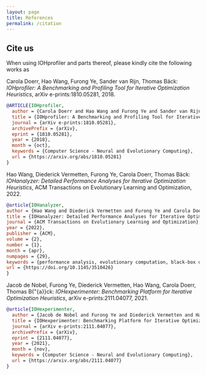 ```yaml
---
layout: page
title: References
permalink: /citation
--- 
```



## Cite us

When using IOHprofiler and parts thereof, please kindly cite the following works as

Carola Doerr, Hao Wang, Furong Ye, Sander van Rijn, Thomas Bäck: _IOHprofiler: A Benchmarking and Profiling Tool for Iterative Optimization Heuristics_, arXiv e-prints:1810.05281, 2018.

```bibtex
@ARTICLE{IOHprofiler,
  author = {Carola Doerr and Hao Wang and Furong Ye and Sander van Rijn and Thomas B{\"a}ck},
  title = {IOHprofiler: A Benchmarking and Profiling Tool for Iterative Optimization Heuristics},
  journal = {arXiv e-prints:1810.05281},
  archivePrefix = {arXiv},
  eprint = {1810.05281},
  year = {2018},
  month = {oct},
  keywords = {Computer Science - Neural and Evolutionary Computing},
  url = {https://arxiv.org/abs/1810.05281}
}
```

Hao Wang, Diederick Vermetten, Furong Ye, Carola Doerr, Thomas Bäck: _IOHanalyzer: Detailed Performance Analyses for Iterative Optimization Heuristics_, ACM Transactions on Evolutionary Learning and Optimization, 2022.
```bibtex
@article{IOHanalyzer,
author = {Hao Wang and Diederick Vermetten and Furong Ye and Carola Doerr and Thomas B\"{a}ck},
title = {IOHanalyzer: Detailed Performance Analyses for Iterative Optimization Heuristics},
journal = {ACM Transactions on Evolutionary Learning and Optimization},
year = {2022},
publisher = {ACM},
volume = {2},
number = {1},
month = {apr},
numpages = {29},
keywords = {performance analysis, evolutionary computation, black-box optimization}
url = {https://doi.org/10.1145/3510426}
} 
```

Jacob de Nobel, Furong Ye, Diederick Vermetten, Hao Wang, Carola Doerr, Thomas B{\"{a}}ck: _IOHexperimenter: Benchmarking Platform for Iterative Optimization Heuristics_, arXiv e-prints:2111.04077, 2021.
```bibtex
@article{IOHexperimenter,
  author = {Jacob de Nobel and Furong Ye and Diederick Vermetten and Hao Wang and Carola Doerr and Thomas B{\"{a}}ck},
  title = {IOHexperimenter: Benchmarking Platform for Iterative Optimization Heuristics},
  journal = {arXiv e-prints:2111.04077},
  archivePrefix = {arXiv},
  eprint = {2111.04077},
  year = {2021},
  month = {nov},
  keywords = {Computer Science - Neural and Evolutionary Computing},
  url = {https://arxiv.org/abs/2111.04077}
}
```
<!-- 
## <a name="work-using-IOHprofiler"></a>Collection of works using __IOHprofiler__

### Journal Papers

* Carola Doerr, Furong Ye, Naama Horesh, Hao Wang, Ofer M. Shir, and Thomas Bäck. <i>Benchmarking Discrete Optimization Heuristics with IOHprofiler.</i> Applied Soft Computing, accepted subject to minor revision.

### Conference papers

* Ye, Furong, Carola Doerr, and Thomas Bäck. <i>Interpolating Local and Global Search by Controlling the Variance of Standard Bit Mutation.</i> In 2019 IEEE Congress on Evolutionary Computation (CEC), pp. 2292-2299. IEEE, 2019.
* Carola Doerr, Furong Ye, Sander van Rijn, Hao Wang, Thomas Bäck. <i>Towards a theory-guided benchmarking suite for discrete black-box optimization heuristics: profiling (1 + λ) EA variants on OneMax and LeadingOnes</i>. GECCO’18
* Naama Horesh, Thomas Bäck, Ofer M. Shir. <i>Predict or Screen Your Expensive Assay? DoE vs. Surrogates in Experimental Combinatorial Optimization</i>. GECCO’19
* Nguyen Dang, Carola Doerr. <i>Hyper-Parameter Tuning for the (1+(λ, λ)) GA</i>. GECCO’19

### Workshop papers

* Carola Doerr, Furong Ye, Naama Horesh, Hao Wang, Ofer M. Shir, and Thomas Bäck. <i>Benchmarking Discrete Optimization Heuristics with IOHprofiler</i>. GECCO '19
* Borja Calvo, Ofer M. Shir, Josu Ceberio, Carola Doerr, Hao Wang, Thomas Bäck, and Jose A. Lozano. <i>Bayesian Performance Analysis for Black-Box Optimization Benchmarking</i>. GECCO '19
* Ivan Ignashov, Arina Buzdalova, Maxim Buzdalov, and Carola Doerr. <i>Illustrating the Trade-Off between Time, Quality, and Success Probability in Heuristic Search</i>. GECCO '19
* Nathan Buskulic and Carola Doerr. <i>Maximizing Drift is Not Optimal for Solving OneMax</i>. GECCO '19 -->
